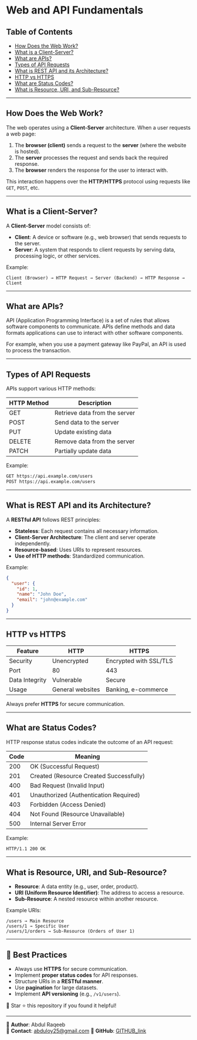 # Web and API Fundamentals

## Table of Contents
- [How Does the Web Work?](#how-does-the-web-work)
- [What is a Client-Server?](#what-is-a-client-server)
- [What are APIs?](#what-are-apis)
- [Types of API Requests](#types-of-api-requests)
- [What is REST API and its Architecture?](#what-is-rest-api-and-its-architecture)
- [HTTP vs HTTPS](#http-vs-https)
- [What are Status Codes?](#what-are-status-codes)
- [What is Resource, URI, and Sub-Resource?](#what-is-resource-uri-and-sub-resource)

---

## How Does the Web Work?
The web operates using a **Client-Server** architecture. When a user requests a web page:
1. The **browser (client)** sends a request to the **server** (where the website is hosted).
2. The **server** processes the request and sends back the required response.
3. The **browser** renders the response for the user to interact with.

This interaction happens over the **HTTP/HTTPS** protocol using requests like `GET`, `POST`, etc.

---

## What is a Client-Server?
A **Client-Server** model consists of:
- **Client**: A device or software (e.g., web browser) that sends requests to the server.
- **Server**: A system that responds to client requests by serving data, processing logic, or other services.

Example:
```
Client (Browser) → HTTP Request → Server (Backend) → HTTP Response → Client
```

---

## What are APIs?
API (Application Programming Interface) is a set of rules that allows software components to communicate. APIs define methods and data formats applications can use to interact with other software components.

For example, when you use a payment gateway like PayPal, an API is used to process the transaction.

---

## Types of API Requests
APIs support various HTTP methods:

| HTTP Method | Description |
|------------|-------------|
| GET | Retrieve data from the server |
| POST | Send data to the server |
| PUT | Update existing data |
| DELETE | Remove data from the server |
| PATCH | Partially update data |

Example:
```bash
GET https://api.example.com/users
POST https://api.example.com/users
```

---

## What is REST API and its Architecture?
A **RESTful API** follows REST principles:
- **Stateless**: Each request contains all necessary information.
- **Client-Server Architecture**: The client and server operate independently.
- **Resource-based**: Uses URIs to represent resources.
- **Use of HTTP methods**: Standardized communication.

Example:
```json
{
  "user": {
    "id": 1,
    "name": "John Doe",
    "email": "john@example.com"
  }
}
```

---

## HTTP vs HTTPS
| Feature  | HTTP  | HTTPS  |
|----------|------|------|
| Security | Unencrypted | Encrypted with SSL/TLS |
| Port | 80 | 443 |
| Data Integrity | Vulnerable | Secure |
| Usage | General websites | Banking, e-commerce |

Always prefer **HTTPS** for secure communication.

---

## What are Status Codes?
HTTP response status codes indicate the outcome of an API request:

| Code | Meaning |
|------|---------|
| 200 | OK (Successful Request) |
| 201 | Created (Resource Created Successfully) |
| 400 | Bad Request (Invalid Input) |
| 401 | Unauthorized (Authentication Required) |
| 403 | Forbidden (Access Denied) |
| 404 | Not Found (Resource Unavailable) |
| 500 | Internal Server Error |

Example:
```bash
HTTP/1.1 200 OK
```

---

## What is Resource, URI, and Sub-Resource?
- **Resource**: A data entity (e.g., user, order, product).
- **URI (Uniform Resource Identifier)**: The address to access a resource.
- **Sub-Resource**: A nested resource within another resource.

Example URIs:
```
/users → Main Resource
/users/1 → Specific User
/users/1/orders → Sub-Resource (Orders of User 1)
```

---

## 📌 Best Practices
- Always use **HTTPS** for secure communication.
- Implement **proper status codes** for API responses.
- Structure URIs in a **RESTful manner**.
- Use **pagination** for large datasets.
- Implement **API versioning** (e.g., `/v1/users`).

📢 Star ⭐ this repository if you found it helpful!

---

📍 **Author**: Abdul Raqeeb  
📧 **Contact**: abduloy25@gmail.com 
🔗 **GitHub**: [GITHUB_link](https://github.com/Abddev-rqb)
